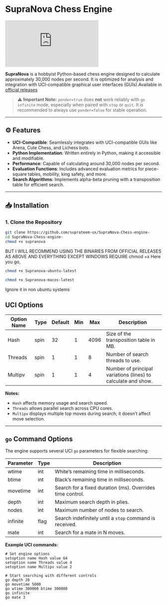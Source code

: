 # SupraNova Chess Engine

![SupraNova Logo](https://chessengines.blogspot.com/2021/09/first-test-chess-engine-supernova24.html)

**SupraNova** is a hobbyist Python-based chess engine designed to calculate approximately 30,000 nodes per second. It is optimized for analysis and integration with UCI-compatible graphical user interfaces (GUIs).Available in [official releases](https://github.com/suprateem-ux/SupraNova-Chess-engine-/releases/tag/v1.0.6)

> ⚠️ **Important Note:** `ponder=true` does **not** work reliably with `go infinite` mode, especially when paired with `stop` or `quit`. It is recommended to always use `ponder=false` for stable operation.

---

## ⚙️ Features

- **UCI-Compatible**: Seamlessly integrates with UCI-compatible GUIs like Arena, Cute Chess, and Lichess bots.  
- **Python Implementation**: Written entirely in Python, making it accessible and modifiable.  
- **Performance**: Capable of calculating around 30,000 nodes per second.  
- **Evaluation Functions**: Includes advanced evaluation metrics for piece-square tables, mobility, king safety, and more.  
- **Search Algorithms**: Implements alpha-beta pruning with a transposition table for efficient search.

---

## 📥 Installation

### 1. Clone the Repository

```bash
git clone https://github.com/suprateem-ux/SupraNova-Chess-engine-
cd SupraNova-Chess-engine-
chmod +x supranova
```
BUT I WILL RECOMMEND USING THE BINARIES FROM OFFICIAL RELEASES AS ABOVE AND EVERYTHING EXCEPT WINDOWS REQUIRE chmod +x 
Here you go, 
```bash
chmod +x Supranova-ubuntu-latest
```
```bash
chmod +x Supranova-macos-latest
```
Ignore it in non ubuntu systems
## UCI Options

| Option Name | Type | Default | Min | Max | Description |
|-------------|------|---------|-----|-----|-------------|
| Hash        | spin | 32      | 1   | 4096 | Size of the transposition table in MB. |
| Threads     | spin | 1       | 1   | 8    | Number of search threads to use. |
| Multipv     | spin | 1       | 1   | 4    | Number of principal variations (lines) to calculate and show. |

**Notes:**
- `Hash` affects memory usage and search speed.
- `Threads` allows parallel search across CPU cores.
- `Multipv` displays multiple top moves during search; it doesn’t affect move selection.

---

## `go` Command Options

The engine supports several UCI `go` parameters for flexible searching:

| Parameter   | Type | Description |
|-------------|------|-------------|
| wtime       | int  | White’s remaining time in milliseconds. |
| btime       | int  | Black’s remaining time in milliseconds. |
| movetime    | int  | Search for a fixed duration (ms). Overrides time control. |
| depth       | int  | Maximum search depth in plies. |
| nodes       | int  | Maximum number of nodes to search. |
| infinite    | flag | Search indefinitely until a `stop` command is received. | #sorry , it doesnt work but can be bypassed by ponder = false
| mate        | int  | Search for a mate in N moves. |

**Example UCI commands:**

```text
# Set engine options
setoption name Hash value 64
setoption name Threads value 4
setoption name Multipv value 2

# Start searching with different controls
go depth 20
go movetime 5000
go wtime 300000 btime 300000
go infinite
go mate 3
